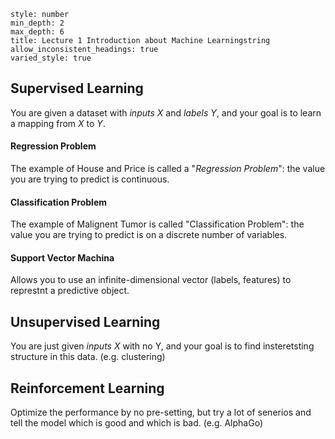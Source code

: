 ```toc 
style: number
min_depth: 2
max_depth: 6
title: Lecture 1 Introduction about Machine Learningstring
allow_inconsistent_headings: true
varied_style: true
```

## Supervised Learning
You are given a dataset with $inputs\ X$ and *$labels\ Y$*, and your goal is to learn a mapping from $X$ to $Y$.

#### Regression Problem
The example of House and Price is called a "*Regression Problem*": the value you are trying to predict is continuous.

#### Classification Problem
The example of Malignent Tumor is called "Classification Problem": the value you are trying to predict is on a discrete number of variables.

#### Support Vector Machina
Allows you to use an infinite-dimensional vector (labels, features) to represtnt a predictive object.


## Unsupervised Learning
You are just given $inputs\ X$ with no Y, and your goal is to find insteretsting structure in this data. (e.g. clustering)

## Reinforcement Learning
Optimize the performance by no pre-setting, but try a lot of senerios and tell the model which is good and which is bad. (e.g. AlphaGo)